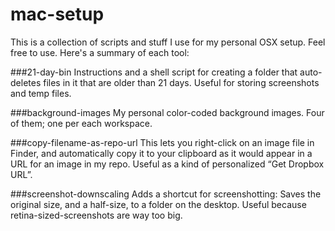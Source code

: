 # mac-setup
This is a collection of scripts and stuff I use for my personal OSX setup. Feel free to use. Here's a summary of each tool:

###21-day-bin
Instructions and a shell script for creating a folder that auto-deletes files in it that are older than 21 days. Useful for storing screenshots and temp files.

###background-images
My personal color-coded background images. Four of them; one per each workspace.

###copy-filename-as-repo-url
This lets you right-click on an image file in Finder, and automatically copy it to your clipboard as it would appear in a URL for an image in my repo. Useful as a kind of personalized “Get Dropbox URL”.

###screenshot-downscaling
Adds a shortcut for screenshotting: Saves the original size, and a half-size, to a folder on the desktop. Useful because retina-sized-screenshots are way too big.
